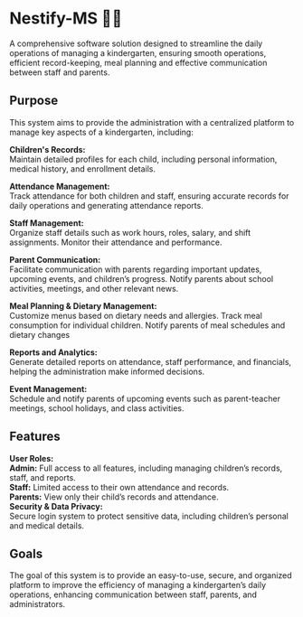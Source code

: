 
# Nestify-MS 🏫🌼 
A comprehensive software solution designed to streamline the daily operations of managing a kindergarten, ensuring smooth operations, efficient record-keeping, meal planning and effective communication between staff and parents.

## Purpose  
This system aims to provide the administration with a centralized platform to manage key aspects of a kindergarten, including:

**Children's Records:**  
Maintain detailed profiles for each child, including personal information, medical history, and enrollment details.

**Attendance Management:**  
Track attendance for both children and staff, ensuring accurate records for daily operations and generating attendance reports.

**Staff Management:**  
Organize staff details such as work hours, roles, salary, and shift assignments. Monitor their attendance and performance.

**Parent Communication:**  
Facilitate communication with parents regarding important updates, upcoming events, and children’s progress. Notify parents about school activities, meetings, and other relevant news.

**Meal Planning & Dietary Management:**  
Customize menus based on dietary needs and allergies. Track meal consumption for individual children. Notify parents of meal schedules and dietary changes

**Reports and Analytics:**  
Generate detailed reports on attendance, staff performance, and financials, helping the administration make informed decisions.

**Event Management:**  
Schedule and notify parents of upcoming events such as parent-teacher meetings, school holidays, and class activities.

## Features  
**User Roles:**  
**Admin:** Full access to all features, including managing children’s records, staff, and reports.  
**Staff:** Limited access to their own attendance and records.  
**Parents:** View only their child’s records and attendance.  
**Security & Data Privacy:**  
Secure login system to protect sensitive data, including children’s personal and medical details.

## Goals  
The goal of this system is to provide an easy-to-use, secure, and organized platform to improve the efficiency of managing a kindergarten’s daily operations, enhancing communication between staff, parents, and administrators.
